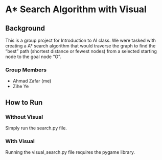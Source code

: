 # A* Search Algorithm with Visual
## Background
This is a group project for Introduction to AI class. We were tasked with
creating a A* search algorithm that would traverse the graph to find the
“best” path (shortest distance or fewest nodes) from a selected starting node
to the goal node “O”.

### Group Members
- Ahmad Zafar (me)
- Zihe Ye

## How to Run
### Without Visual
Simply run the search.py file.

### With Visual
Running the visual_search.py file requires the pygame library.
